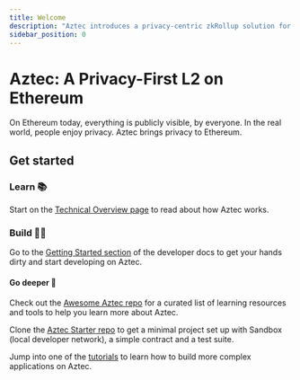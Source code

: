 ```yaml
---
title: Welcome
description: "Aztec introduces a privacy-centric zkRollup solution for Ethereum, enhancing confidentiality and scalability within the Ethereum ecosystem."
sidebar_position: 0
---
```


# Aztec: A Privacy-First L2 on Ethereum

On Ethereum today, everything is publicly visible, by everyone. In the real world, people enjoy privacy. Aztec brings privacy to Ethereum.

## Get started

### Learn 📚

Start on the [Technical Overview page](/aztec/aztec/what_is_aztec/core_components) to read about how Aztec works.

### Build 🧑‍💻

Go to the [Getting Started section](/getting_started/getting_started) of the developer docs to get your hands dirty and start developing on Aztec.

#### Go deeper 🔬

Check out the [Awesome Aztec repo](https://github.com/AztecProtocol/awesome-aztec) for a curated list of learning resources and tools to help you learn more about Aztec.

Clone the [Aztec Starter repo](https://github.com/AztecProtocol/aztec-starter) to get a minimal project set up with Sandbox (local developer network), a simple contract and a test suite.

Jump into one of the [tutorials](/tutorials/tutorials/contract_tutorials/private_voting_contract.md) to learn how to build more complex applications on Aztec.
